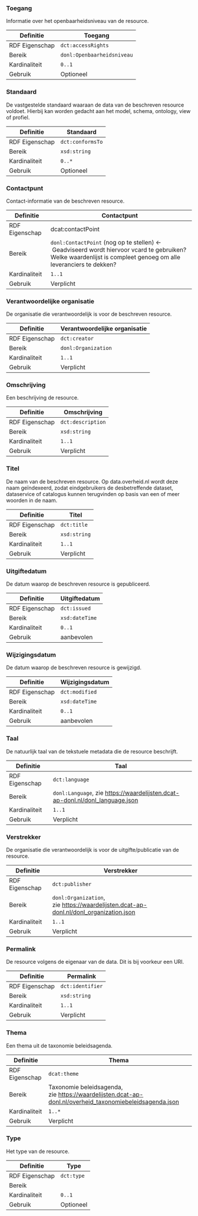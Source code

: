 ### Toegang

Informatie over het openbaarheidsniveau van de resource.  

| Definitie      | Toegang        |
|----------------|-----------------|
| RDF Eigenschap | `dct:accessRights` |
| Bereik         | `donl:Openbaarheidsniveau`    |
| Kardinaliteit	 | `0..1`          |
| Gebruik        | Optioneel       |

### Standaard

De vastgestelde standaard waaraan de data van de beschreven resource voldoet. Hierbij kan worden gedacht aan het model, schema, ontology, view of profiel.

| Definitie      | Standaard       |
|----------------|-----------------|
| RDF Eigenschap | `dct:conformsTo`|
| Bereik         | `xsd:string`    |
| Kardinaliteit	 | `0..*`          |
| Gebruik        | Optioneel       |

### Contactpunt

Contact-informatie van de beschreven resource.

| Definitie       | Contactpunt                                                                                                                                                                |
|-----------------|----------------------------------------------------------------------------------------------------------------------------------------------------------------------------|
| RDF Eigenschap  | dcat:contactPoint                                                                                                                                                          |
| Bereik          | `donl:ContactPoint` (nog op te stellen) <- Geadviseerd wordt hiervoor vcard te gebruiken? Welke waardenlijst is compleet genoeg om alle leveranciers te dekken?  |
| Kardinaliteit   | `1..1`                                                                                                                                                                       |
| Gebruik         | Verplicht                                                                                                                                                                  |

### Verantwoordelijke organisatie

De organisatie die verantwoordelijk is voor de beschreven resource.

| Definitie       | Verantwoordelijke organisatie  |
|-----------------|--------------------------------|
| RDF Eigenschap  | `dct:creator`                    |
| Bereik          | `donl:Organization`  |
| Kardinaliteit   | `1..1`                           |
| Gebruik         | Verplicht                      |

### Omschrijving

Een beschrijving de resource.

| Definitie       | Omschrijving     |
|-----------------|------------------|
| RDF Eigenschap  | `dct:description`|
| Bereik          | `xsd:string`     |
| Kardinaliteit   | `1..1`           |
| Gebruik         | Verplicht        |

### Titel

De naam van de beschreven resource. Op data.overheid.nl wordt deze naam geïndexeerd, zodat eindgebruikers de desbetreffende dataset, dataservice of catalogus kunnen terugvinden op basis van een of meer woorden in de naam.

| Definitie       | Titel                   |
|-----------------|-------------------------|
| RDF Eigenschap  | `dct:title`               |
| Bereik          | `xsd:string`  |
| Kardinaliteit   | `1..1`                    |
| Gebruik         | Verplicht               |

### Uitgiftedatum

De datum waarop de beschreven resource is gepubliceerd.

| Definitie       | Uitgiftedatum  |
|-----------------|----------------|
| RDF Eigenschap  | `dct:issued`     |
| Bereik          | `xsd:dateTime`   |
| Kardinaliteit   | `0..1`           |
| Gebruik         | aanbevolen     |

### Wijzigingsdatum

De datum waarop de beschreven resource is gewijzigd.

| Definitie       | Wijzigingsdatum  |
|-----------------|------------------|
| RDF Eigenschap  | `dct:modified`     |
| Bereik          | `xsd:dateTime`     |
| Kardinaliteit   | `0..1`             |
| Gebruik         | aanbevolen       |

### Taal

De natuurlijk taal van de tekstuele metadata die de resource beschrijft.

| Definitie       | Taal                                                                                     |
|-----------------|------------------------------------------------------------------------------------------|
| RDF Eigenschap  | `dct:language`                                                                            |
| Bereik          | `donl:Language`, zie https://waardelijsten.dcat-ap-donl.nl/donl_language.json  |
| Kardinaliteit   | `1..1`                                                                                     |
| Gebruik         | Verplicht                                                                                |

### Verstrekker

De organisatie die verantwoordelijk is voor de uitgifte/publicatie van de resource.

| Definitie       | Verstrekker                                                                                      |
|-----------------|--------------------------------------------------------------------------------------------------|
| RDF Eigenschap  | `dct:publisher`                                                                                    |
| Bereik          | `donl:Organization`, zie https://waardelijsten.dcat-ap-donl.nl/donl_organization.json  |
| Kardinaliteit   | `1..1`                                                                                             |
| Gebruik         | Verplicht                                                                                        |

### Permalink

De resource volgens de eigenaar van de data. Dit is bij voorkeur een URI.

| Definitie       | Permalink       |
|-----------------|-----------------|
| RDF Eigenschap  | `dct:identifier`  |
| Bereik          | `xsd:string`      |
| Kardinaliteit   | `1..1`            |
| Gebruik         | Verplicht       |

### Thema

Een thema uit de taxonomie beleidsagenda.

| Definitie       | Thema                                                                                                                |
|-----------------|----------------------------------------------------------------------------------------------------------------------|
| RDF Eigenschap  | `dcat:theme`                                                                                                           |
| Bereik          | Taxonomie beleidsagenda, zie https://waardelijsten.dcat-ap-donl.nl/overheid_taxonomiebeleidsagenda.json  |
| Kardinaliteit   | `1..*`                                                                                                                 |
| Gebruik         | Verplicht                                                                                                            |

### Type

Het type van de resource.

| Definitie       | Type       |
|-----------------|------------|
| RDF Eigenschap  | `dct:type`   |
| Bereik          |            |
| Kardinaliteit   | `0..1`      |
| Gebruik         | Optioneel  |



































